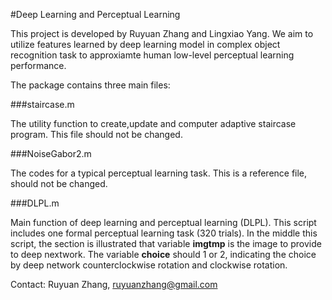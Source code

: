 #Deep Learning and Perceptual Learning

This project is developed by Ruyuan Zhang and Lingxiao Yang. We aim to utilize features learned by deep learning model in complex object recognition task to approxiamte human low-level perceptual learning performance.

The package contains three main files:

###staircase.m

The utility function to create,update and computer adaptive staircase program. This file should not be changed.

###NoiseGabor2.m

The codes for a typical perceptual learning task. This is a reference file, should not be changed.

###DLPL.m

Main function of deep learning and perceptual learning (DLPL). This script includes one formal perceptual learning task (320 trials). In the middle this script, the section is illustrated that variable **imgtmp** is the image to provide to deep nextwork. The variable **choice** should 1 or 2, indicating the choice by deep network counterclockwise rotation and clockwise rotation.


Contact:
Ruyuan Zhang, ruyuanzhang@gmail.com

    
